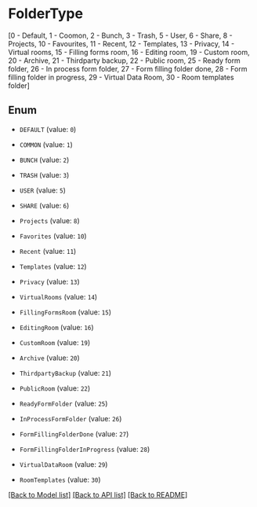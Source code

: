 # FolderType

[0 - Default, 1 - Coomon, 2 - Bunch, 3 - Trash, 5 - User, 6 - Share, 8 - Projects, 10 - Favourites, 11 - Recent, 12 - Templates, 13 - Privacy, 14 - Virtual rooms, 15 - Filling forms room, 16 - Editing room, 19 - Custom room, 20 - Archive, 21 - Thirdparty backup, 22 - Public room, 25 - Ready form folder, 26 - In process form folder, 27 - Form filling folder done, 28 - Form filling folder in progress, 29 - Virtual Data Room, 30 - Room templates folder]

## Enum

* `DEFAULT` (value: `0`)

* `COMMON` (value: `1`)

* `BUNCH` (value: `2`)

* `TRASH` (value: `3`)

* `USER` (value: `5`)

* `SHARE` (value: `6`)

* `Projects` (value: `8`)

* `Favorites` (value: `10`)

* `Recent` (value: `11`)

* `Templates` (value: `12`)

* `Privacy` (value: `13`)

* `VirtualRooms` (value: `14`)

* `FillingFormsRoom` (value: `15`)

* `EditingRoom` (value: `16`)

* `CustomRoom` (value: `19`)

* `Archive` (value: `20`)

* `ThirdpartyBackup` (value: `21`)

* `PublicRoom` (value: `22`)

* `ReadyFormFolder` (value: `25`)

* `InProcessFormFolder` (value: `26`)

* `FormFillingFolderDone` (value: `27`)

* `FormFillingFolderInProgress` (value: `28`)

* `VirtualDataRoom` (value: `29`)

* `RoomTemplates` (value: `30`)

[[Back to Model list]](../README.md#documentation-for-models) [[Back to API list]](../README.md#documentation-for-api-endpoints) [[Back to README]](../README.md)
